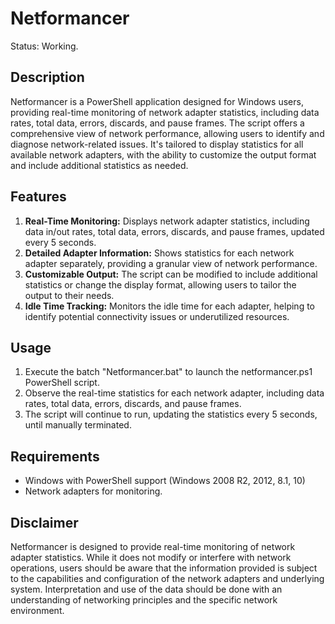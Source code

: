 # Netformancer
Status: Working.

## Description
Netformancer is a PowerShell application designed for Windows users, providing real-time monitoring of network adapter statistics, including data rates, total data, errors, discards, and pause frames. 
The script offers a comprehensive view of network performance, allowing users to identify and diagnose network-related issues.
It's tailored to display statistics for all available network adapters, with the ability to customize the output format and include additional statistics as needed.

## Features

1. **Real-Time Monitoring:** Displays network adapter statistics, including data in/out rates, total data, errors, discards, and pause frames, updated every 5 seconds.
2. **Detailed Adapter Information:** Shows statistics for each network adapter separately, providing a granular view of network performance.
3. **Customizable Output:** The script can be modified to include additional statistics or change the display format, allowing users to tailor the output to their needs.
4. **Idle Time Tracking:** Monitors the idle time for each adapter, helping to identify potential connectivity issues or underutilized resources.

## Usage

1. Execute the batch "Netformancer.bat" to launch the netformancer.ps1 PowerShell script.
2. Observe the real-time statistics for each network adapter, including data rates, total data, errors, discards, and pause frames.
3. The script will continue to run, updating the statistics every 5 seconds, until manually terminated.

## Requirements

- Windows with PowerShell support (Windows 2008 R2, 2012, 8.1, 10)
- Network adapters for monitoring.

## Disclaimer

Netformancer is designed to provide real-time monitoring of network adapter statistics. While it does not modify or interfere with network operations, users should be aware that the information provided is subject to the capabilities and configuration of the network adapters and underlying system. Interpretation and use of the data should be done with an understanding of networking principles and the specific network environment.
